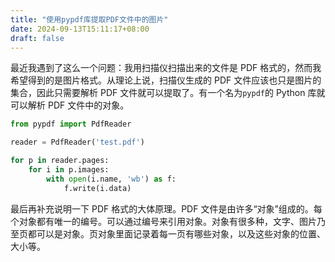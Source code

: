 ```yaml
---
title: "使用pypdf库提取PDF文件中的图片"
date: 2024-09-13T15:11:17+08:00
draft: false
---
```


最近我遇到了这么一个问题：我用扫描仪扫描出来的文件是 PDF 格式的，然而我希望得到的是图片格式。从理论上说，扫描仪生成的 PDF 文件应该也只是图片的集合，因此只需要解析 PDF 文件就可以提取了。有一个名为`pypdf`的 Python 库就可以解析 PDF 文件中的对象。

```python
from pypdf import PdfReader

reader = PdfReader('test.pdf')

for p in reader.pages:
    for i in p.images:
        with open(i.name, 'wb') as f:
            f.write(i.data)
```

最后再补充说明一下 PDF 格式的大体原理。PDF 文件是由许多“对象”组成的。每个对象都有唯一的编号。可以通过编号来引用对象。对象有很多种，文字、图片乃至页都可以是对象。页对象里面记录着每一页有哪些对象，以及这些对象的位置、大小等。
